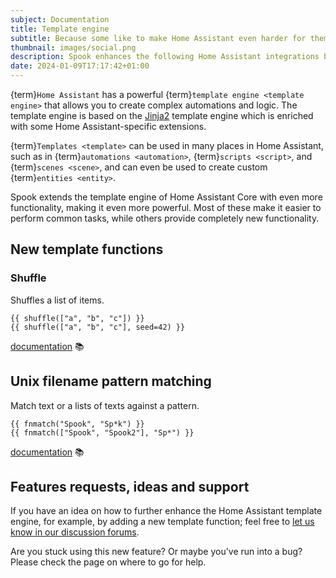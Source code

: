 ```yaml
---
subject: Documentation
title: Template engine
subtitle: Because some like to make Home Assistant even harder for themselves 😅
thumbnail: images/social.png
description: Spook enhances the following Home Assistant integrations by sprinkling some ectoplasmic goodness on top of them.
date: 2024-01-09T17:17:42+01:00
---
```


{term}`Home Assistant` has a powerful {term}`template engine <template engine>` that allows you to create complex automations and logic. The template engine is based on the [Jinja2](https://jinja.palletsprojects.com/en/3.0.x/) template engine which is enriched with some Home Assistant-specific extensions.

{term}`Templates <template>` can be used in many places in Home Assistant, such as in {term}`automations <automation>`, {term}`scripts <script>`, and {term}`scenes <scene>`, and can even be used to create custom {term}`entities <entity>`.

Spook extends the template engine of Home Assistant Core with even more functionality, making it even more powerful. Most of these make it easier to perform common tasks, while others provide completely new functionality.

## New template functions

### Shuffle

Shuffles a list of items.

```
{{ shuffle(["a", "b", "c"]) }}
{{ shuffle(["a", "b", "c"], seed=42) }}
```

[documentation](template_functions/shuffle) 📚

## Unix filename pattern matching

Match text or a lists of texts against a pattern.

```
{{ fnmatch("Spook", "Sp*k") }}
{{ fnmatch(["Spook", "Spook2"], "Sp*") }}
```

[documentation](template_functions/fnmatch) 📚

## Features requests, ideas and support

If you have an idea on how to further enhance the Home Assistant template engine, for example, by adding a new template function; feel free to [let us know in our discussion forums](https://github.com/frenck/spook/discussions).

Are you stuck using this new feature? Or maybe you've run into a bug? Please check the [](../support) page on where to go for help.
